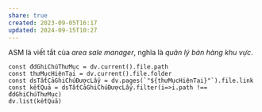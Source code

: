 ```yaml
---
share: true
created: 2023-09-05T16:17
updated: 2024-09-15T10:27
---
```

ASM là viết tắt của *area sale manager*, nghĩa là *quản lý bán hàng khu vực*.
```dataviewjs
const đdGhiChúThưMục = dv.current().file.path
const thưMụcHiệnTại = dv.current().file.folder
const dsTấtCảGhiChúĐượcLấy = dv.pages(`"${thưMụcHiệnTại}"`).file.link
const kếtQuả = dsTấtCảGhiChúĐượcLấy.filter(i=>i.path !== đdGhiChúThưMục)
dv.list(kếtQuả)
```